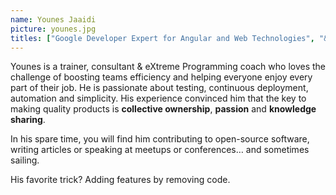 ```yaml
---
name: Younes Jaaidi
picture: younes.jpg
titles: ["Google Developer Expert for Angular and Web Technologies", "& eXtreme Programming Coach"]
---
```


Younes is a trainer, consultant & eXtreme Programming coach who loves the challenge of boosting teams efficiency and helping everyone enjoy every part of their job. He is passionate about testing, continuous deployment, automation and simplicity.
His experience convinced him that the key to making quality products is **collective ownership**, **passion** and **knowledge sharing**.

In his spare time, you will find him contributing to open-source software, writing articles or speaking at meetups or conferences… and sometimes sailing.

His favorite trick? Adding features by removing code.
